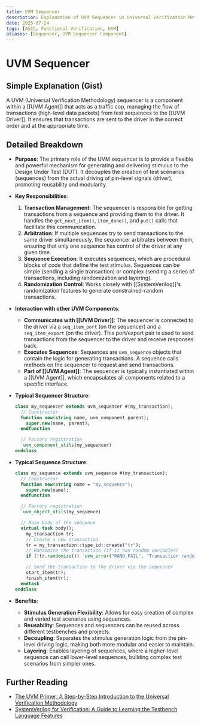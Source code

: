 ```yaml
---
title: UVM Sequencer
description: Explanation of UVM Sequencer in Universal Verification Methodology (UVM).
date: 2025-07-24
tags: [ASIC, Functional Verification, UVM]
aliases: [Sequencer, UVM Sequencer Component]
---
```


# UVM Sequencer

## Simple Explanation (Gist)
A UVM (Universal Verification Methodology) sequencer is a component within a [[UVM Agent]] that acts as a traffic cop, managing the flow of transactions (high-level data packets) from test sequences to the [[UVM Driver]]. It ensures that transactions are sent to the driver in the correct order and at the appropriate time.

## Detailed Breakdown

*   **Purpose**: The primary role of the UVM sequencer is to provide a flexible and powerful mechanism for generating and delivering stimulus to the Design Under Test (DUT). It decouples the creation of test scenarios (sequences) from the actual driving of pin-level signals (driver), promoting reusability and modularity.

*   **Key Responsibilities**:
    1.  **Transaction Management**: The sequencer is responsible for getting transactions from a sequence and providing them to the driver. It handles the `get_next_item()`, `item_done()`, and `put()` calls that facilitate this communication.
    2.  **Arbitration**: If multiple sequences try to send transactions to the same driver simultaneously, the sequencer arbitrates between them, ensuring that only one sequence has control of the driver at any given time.
    3.  **Sequence Execution**: It executes sequences, which are procedural blocks of code that define the test stimulus. Sequences can be simple (sending a single transaction) or complex (sending a series of transactions, including randomization and layering).
    4.  **Randomization Control**: Works closely with [[SystemVerilog]]'s randomization features to generate constrained-random transactions.

*   **Interaction with other UVM Components**:
    *   **Communicates with [[UVM Driver]]**: The sequencer is connected to the driver via a `seq_item_port` (on the sequencer) and a `seq_item_export` (on the driver). This port/export pair is used to send transactions from the sequencer to the driver and receive responses back.
    *   **Executes Sequences**: Sequences are `uvm_sequence` objects that contain the logic for generating transactions. A sequence calls methods on the sequencer to request and send transactions.
    *   **Part of [[UVM Agent]]**: The sequencer is typically instantiated within a [[UVM Agent]], which encapsulates all components related to a specific interface.

*   **Typical Sequencer Structure**:
    ```systemverilog
    class my_sequencer extends uvm_sequencer #(my_transaction);
      // Constructor
      function new(string name, uvm_component parent);
        super.new(name, parent);
      endfunction

      // Factory registration
      `uvm_component_utils(my_sequencer)
    endclass
    ```

*   **Typical Sequence Structure**:
    ```systemverilog
    class my_sequence extends uvm_sequence #(my_transaction);
      // Constructor
      function new(string name = "my_sequence");
        super.new(name);
      endfunction

      // Factory registration
      `uvm_object_utils(my_sequence)

      // Main body of the sequence
      virtual task body();
        my_transaction tr;
        // Create a new transaction
        tr = my_transaction::type_id::create("tr");
        // Randomize the transaction (if it has random variables)
        if (!tr.randomize()) `uvm_error("RAND_FAIL", "Transaction randomization failed");

        // Send the transaction to the driver via the sequencer
        start_item(tr);
        finish_item(tr);
      endtask
    endclass
    ```

*   **Benefits**:
    *   **Stimulus Generation Flexibility**: Allows for easy creation of complex and varied test scenarios using sequences.
    *   **Reusability**: Sequences and sequencers can be reused across different testbenches and projects.
    *   **Decoupling**: Separates the stimulus generation logic from the pin-level driving logic, making both more modular and easier to maintain.
    *   **Layering**: Enables layering of sequences, where a higher-level sequence can call lower-level sequences, building complex test scenarios from simpler ones.

## Further Reading

*   [The UVM Primer: A Step-by-Step Introduction to the Universal Verification Methodology](https://www.amazon.com/UVM-Primer-Step-Step-Introduction/dp/098536790X)
*   [SystemVerilog for Verification: A Guide to Learning the Testbench Language Features](https://www.amazon.com/SystemVerilog-Verification-Learning-Testbench-Language/dp/0137046318)